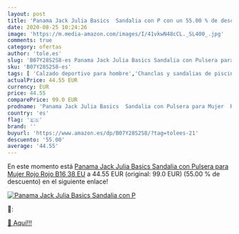 ```yaml
---
layout: post
title: 'Panama Jack Julia Basics  Sandalia con P con un 55.00 % de descuento'
date: 2020-08-25 10:24:26
image: 'https://m.media-amazon.com/images/I/41vkwN48cCL._SL400_.jpg'
comments: true
category: ofertas
author: 'tole.es'
slug: 'B07Y28S2S8-es Panama Jack Julia Basics Sandalia con Pulsera para Mujer...'
sku: 'B07Y28S2S8-es'
tags: [ 'Calzado deportivo para hombre','Chanclas y sandalias de piscina para hombre','Sandalias de vestir para hombre','Zapatillas y calzado deportivo para hombre','Zapatos','Zapatos para hombre','Zapatos y complementos','sandalia', ]
actualPrice: 44.55 EUR
currency: EUR
price: 44.55
comparePrice: 99.0 EUR
prodname: 'Panama Jack Julia Basics  Sandalia con Pulsera para Mujer  Rojo  Rojo B16   38 EU'
country: 'es'
flag: '🇪🇸'
brand: ''
buyurl: 'https://www.amazon.es/dp/B07Y28S2S8/?tag=tolees-21'
descuento: '55.00'
average: '44.55'
---
```


En este momento está [Panama Jack Julia Basics  Sandalia con Pulsera para Mujer  Rojo  Rojo B16   38 EU](https://www.amazon.es/dp/B07Y28S2S8/?tag=tolees-21) a 44.55 EUR (original: 99.0 EUR) (55.00 %  de descuento) en el siguiente enlace!

[![Panama Jack Julia Basics  Sandalia con P](https://m.media-amazon.com/images/I/41vkwN48cCL._SL400_.jpg)](https://www.amazon.es/dp/B07Y28S2S8/?tag=tolees-21)

🔎:


[🛒 Aquí!!!](https://www.amazon.es/dp/B07Y28S2S8/?tag=tolees-21)

